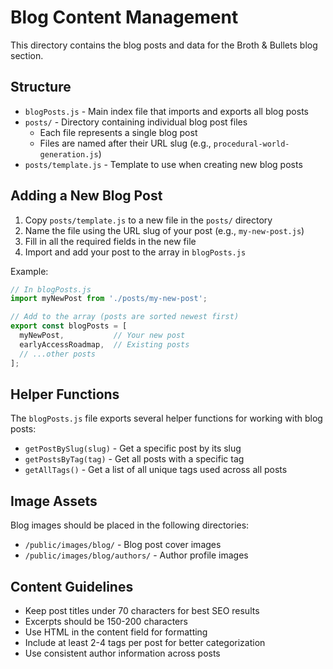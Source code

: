 # Blog Content Management

This directory contains the blog posts and data for the Broth & Bullets blog section.

## Structure

- `blogPosts.js` - Main index file that imports and exports all blog posts
- `posts/` - Directory containing individual blog post files
  - Each file represents a single blog post
  - Files are named after their URL slug (e.g., `procedural-world-generation.js`)
- `posts/template.js` - Template to use when creating new blog posts

## Adding a New Blog Post

1. Copy `posts/template.js` to a new file in the `posts/` directory
2. Name the file using the URL slug of your post (e.g., `my-new-post.js`)
3. Fill in all the required fields in the new file
4. Import and add your post to the array in `blogPosts.js`

Example:

```javascript
// In blogPosts.js
import myNewPost from './posts/my-new-post';

// Add to the array (posts are sorted newest first)
export const blogPosts = [
  myNewPost,           // Your new post
  earlyAccessRoadmap,  // Existing posts
  // ...other posts
];
```

## Helper Functions

The `blogPosts.js` file exports several helper functions for working with blog posts:

- `getPostBySlug(slug)` - Get a specific post by its slug
- `getPostsByTag(tag)` - Get all posts with a specific tag
- `getAllTags()` - Get a list of all unique tags used across all posts

## Image Assets

Blog images should be placed in the following directories:

- `/public/images/blog/` - Blog post cover images
- `/public/images/blog/authors/` - Author profile images

## Content Guidelines

- Keep post titles under 70 characters for best SEO results
- Excerpts should be 150-200 characters
- Use HTML in the content field for formatting
- Include at least 2-4 tags per post for better categorization
- Use consistent author information across posts 